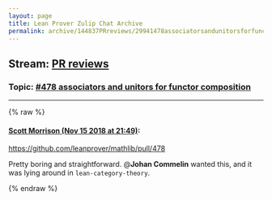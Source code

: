 ```yaml
---
layout: page
title: Lean Prover Zulip Chat Archive 
permalink: archive/144837PRreviews/29941478associatorsandunitorsforfunctorcomposition.html
---
```


## Stream: [PR reviews](index.html)
### Topic: [#478 associators and unitors for functor composition](29941478associatorsandunitorsforfunctorcomposition.html)

---


{% raw %}
#### [ Scott Morrison (Nov 15 2018 at 21:49)](https://leanprover.zulipchat.com/#narrow/stream/144837-PR%20reviews/topic/%23478%20associators%20and%20unitors%20for%20functor%20composition/near/147772304):
https://github.com/leanprover/mathlib/pull/478

Pretty boring and straightforward. @**Johan Commelin** wanted this, and it was lying around in `lean-category-theory`.


{% endraw %}
